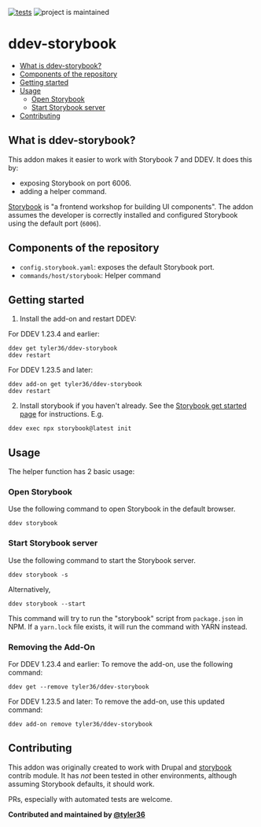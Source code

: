 [![tests](https://github.com/ddev/ddev-addon-template/actions/workflows/tests.yml/badge.svg)](https://github.com/ddev/ddev-addon-template/actions/workflows/tests.yml) ![project is maintained](https://img.shields.io/maintenance/yes/2024.svg)

# ddev-storybook <!-- omit in toc -->

- [What is ddev-storybook?](#what-is-ddev-storybook)
- [Components of the repository](#components-of-the-repository)
- [Getting started](#getting-started)
- [Usage](#usage)
    - [Open Storybook](#open-storybook)
    - [Start Storybook server](#start-storybook-server)
- [Contributing](#contributing)

## What is ddev-storybook?

This addon makes it easier to work with Storybook 7 and DDEV.
It does this by:

- exposing Storybook on port 6006.
- adding a helper command.

[Storybook](https://storybook.js.org/) is "a frontend workshop for building UI components".
The addon assumes the developer is correctly installed and configured Storybook using the default port (`6006`).

## Components of the repository

- `config.storybook.yaml`: exposes the default Storybook port.
- `commands/host/storybook`: Helper command

## Getting started

1. Install the add-on and restart DDEV:

For DDEV 1.23.4 and earlier:
```
ddev get tyler36/ddev-storybook
ddev restart
```

For DDEV 1.23.5 and later:
```
ddev add-on get tyler36/ddev-storybook
ddev restart
```

2. Install storybook if you haven't already. See the [Storybook get started page](https://storybook.js.org/docs/get-started/install) for instructions. E.g.
```shell
ddev exec npx storybook@latest init
```

## Usage

The helper function has 2 basic usage:

### Open Storybook

Use the following command to open Storybook in the default browser.

```shell
ddev storybook
```

### Start Storybook server

Use the following command to start the Storybook server.

```shell
ddev storybook -s
```

Alternatively,

```shell
ddev storybook --start
```

This command will try to run the "storybook" script from `package.json` in NPM.
If a `yarn.lock` file exists, it will run the command with YARN instead.

### Removing the Add-On

For DDEV 1.23.4 and earlier:
To remove the add-on, use the following command:
```
ddev get --remove tyler36/ddev-storybook
```

For DDEV 1.23.5 and later:
To remove the add-on, use this updated command:
```
ddev add-on remove tyler36/ddev-storybook
```

## Contributing

This addon was originally created to work with Drupal and [storybook](https://www.drupal.org/project/storybook) contrib module. It has _not_ been tested in other environments, although assuming Storybook defaults, it should work.

PRs, especially with automated tests are welcome.

**Contributed and maintained by [@tyler36](https://github.com/tyler36)**
